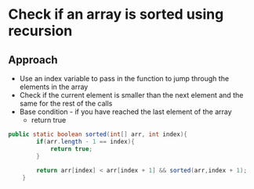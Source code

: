 # Check if an array is sorted using recursion

## Approach

- Use an index variable to pass in the function to jump through the elements in the array
- Check if the current element is smaller than the next element and the same for the rest of the calls
- Base condition - if you have reached the last element of the array
    - return true

 

```java
public static boolean sorted(int[] arr, int index){
        if(arr.length - 1 == index){
            return true;
        }
        
        return arr[index] < arr[index + 1] && sorted(arr,index + 1);
    }
```